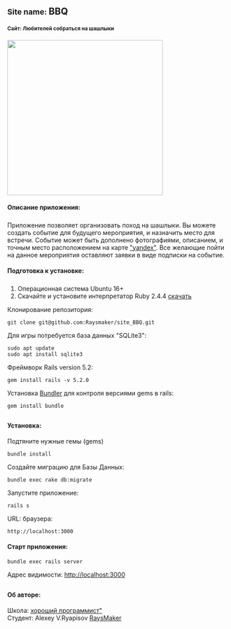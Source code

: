<h2><small>Site name: </small>BBQ</h2>
<h4><small>Сайт: Любителей собраться на шашлыки</small></h4>
<img src="https://cherrymonk.net/wp-content/uploads/5-20-880x528.jpg" width="355"/>
<br />

#### Описание приложения:
##### 
Приложение позволяет организовать поход на шашлыки.
Вы можете создать событие для будущего мероприятия,
и назначить место для встречи. Событие может быть дополнено фотографиями, описанием,
и точным место расположением на карте <a href="https://yandex.ru/maps">"yandex"</a>.
Все желающие пойти на данное мероприятия оставляют
заявки в виде подписки на событие.

#### Подготовка к установке:
#####
1. Операционная система Ubuntu 16+ <br/>
2. Скачайте и установите интерпретатор Ruby 2.4.4  <a href="https://www.ruby-lang.org/ru/downloads/">скачать</a>

Клонирование репозитория:
```
git clone git@github.com:Raysmaker/site_BBQ.git
```
Для игры потребуется база данных "SQLite3": 
``` 
sudo apt update 
sudo apt install sqlite3
```
Фреймворк Rails version 5.2: 
``` 
gem install rails -v 5.2.0
```
Установка <a href="https://bundler.io/">Bundler</a> для контроля версиями gems в rails:
```
gem install bundle
```
##
#### Установка:
Подтяните нужные гемы (gems)
```
bundle install
```
Создайте миграцию для Базы Данных:
```
bundle exec rake db:migrate
```
Запустите приложение:
```
rails s
```
URL: браузера:
```
http://localhost:3000
```
<h4>Старт приложения: </h4>

``` 
bundle exec rails server 
```
Адрес видимости: <a href="http://localhost:3000">http://localhost:3000 </a>
##
<h4> Об авторе: </h4>
Школа: <a href="http://goodprogrammer.ru/">хороший программист"</a><br/>
Студент: Alexey V.Ryapisov <a href="https://raysmaker.github.io/">RaysMaker</a>

